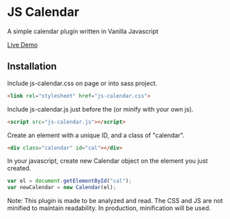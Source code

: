 # JS Calendar
A simple calendar plugin written in Vanilla Javascript


[Live Demo](http://js-calendar.timjenkins.me)


## Installation
Include js-calendar.css on page or into sass project.
```html
<link rel="stylesheet" href="js-calendar.css">
```

Include js-calendar.js just before the </body> (or minify with your own js).
```html
<script src="js-calendar.js"></script>
```

Create an element with a unique ID, and a class of "calendar".
```html
<div class="calendar" id="cal"></div>
```

In your javascript, create new Calendar object on the element you just created.
``` javascript
var el = document.getElementById("cal");
var newCalendar = new Calendar(el);
```
Note: This plugin is made to be analyzed and read. The CSS and JS are not minified to maintain readability. In production, minification will be used. 
